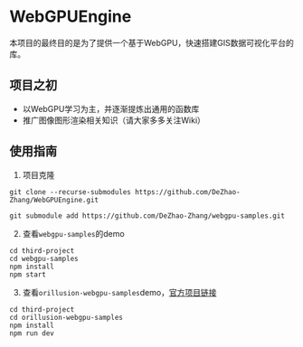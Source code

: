 # WebGPUEngine

本项目的最终目的是为了提供一个基于WebGPU，快速搭建GIS数据可视化平台的库。

## 项目之初
- 以WebGPU学习为主，并逐渐提炼出通用的函数库
- 推广图像图形渲染相关知识（请大家多多关注Wiki）

## 使用指南
1. 项目克隆
```angular2html
git clone --recurse-submodules https://github.com/DeZhao-Zhang/WebGPUEngine.git
```
```angular2html
git submodule add https://github.com/DeZhao-Zhang/webgpu-samples.git
```

2. 查看`webgpu-samples`的demo
```angular2html
cd third-project
cd webgpu-samples
npm install
npm start
```

3. 查看`orillusion-webgpu-samples`demo，[官方项目链接]( https://github.com/Orillusion/orillusion-webgpu-samples)
```angular2html
cd third-project
cd orillusion-webgpu-samples
npm install
npm run dev
```